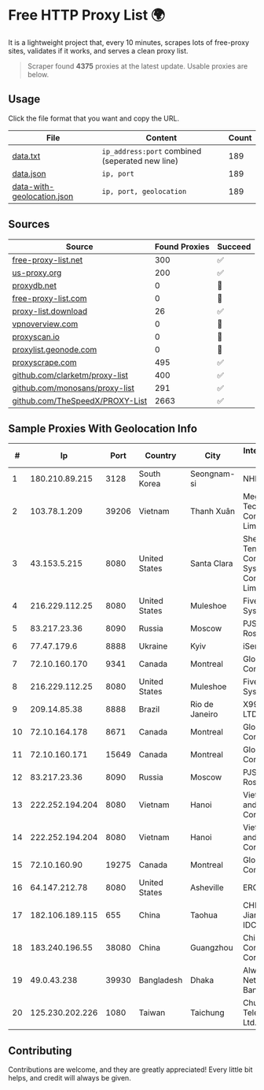 
# Free HTTP Proxy List 🌍

It is a lightweight project that, every 10 minutes, scrapes lots of free-proxy sites, validates if it works, and serves a clean proxy list.


> Scraper found **4375** proxies at the latest update. Usable proxies are below.

## Usage

Click the file format that you want and copy the URL.


|File|Content|Count|
|----|-------|-----|
|[data.txt](https://raw.githubusercontent.com/themiralay/Proxy-List-World/master/data.txt)|`ip_address:port` combined (seperated new line)|189|
|[data.json](https://raw.githubusercontent.com/themiralay/Proxy-List-World/master/data.json)|`ip, port`|189|
|[data-with-geolocation.json](https://raw.githubusercontent.com/themiralay/Proxy-List-World/master/data-with-geolocation.json)|`ip, port, geolocation`|189|

## Sources

|Source|Found Proxies|Succeed|
|------|-------------|-------|
|[free-proxy-list.net](https://free-proxy-list.net)|300|✅|
|[us-proxy.org](https://www.us-proxy.org)|200|✅|
|[proxydb.net](http://proxydb.net)|0|🚫|
|[free-proxy-list.com](https://free-proxy-list.com/?page=&port=&type%5B%5D=http&type%5B%5D=https&up_time=0&search=Search)|0|🚫|
|[proxy-list.download](https://www.proxy-list.download/HTTP)|26|✅|
|[vpnoverview.com](https://vpnoverview.com/privacy/anonymous-browsing/free-proxy-servers)|0|🚫|
|[proxyscan.io](https://www.proxyscan.io)|0|🚫|
|[proxylist.geonode.com](https://proxylist.geonode.com/api/proxy-list?limit=300&page=1&sort_by=lastChecked&sort_type=desc&protocols=http,https)|0|🚫|
|[proxyscrape.com](https://api.proxyscrape.com/v2/?request=displayproxies&protocol=http&timeout=10000&country=all&ssl=all&anonymity=all)|495|✅|
|[github.com/clarketm/proxy-list](https://raw.githubusercontent.com/clarketm/proxy-list/master/proxy-list-raw.txt)|400|✅|
|[github.com/monosans/proxy-list](https://raw.githubusercontent.com/monosans/proxy-list/main/proxies/http.txt)|291|✅|
|[github.com/TheSpeedX/PROXY-List](https://raw.githubusercontent.com/TheSpeedX/PROXY-List/master/http.txt)|2663|✅|


## Sample Proxies With Geolocation Info

|#|Ip|Port|Country|City|Internet Service Provider|
|-|--|----|-------|----|-------------------------|
|1|180.210.89.215|3128|South Korea|Seongnam-si|NHNCLOUD|
|2|103.78.1.209|39206|Vietnam|Thanh Xuân|Megacore Technology Company Limited|
|3|43.153.5.215|8080|United States|Santa Clara|Shenzhen Tencent Computer Systems Company Limited|
|4|216.229.112.25|8080|United States|Muleshoe|Five Area Systems, LLC|
|5|83.217.23.36|8090|Russia|Moscow|PJSC Rostelecom|
|6|77.47.179.6|8888|Ukraine|Kyiv|iServerHost LLC|
|7|72.10.160.170|9341|Canada|Montreal|GloboTech Communications|
|8|216.229.112.25|8080|United States|Muleshoe|Five Area Systems, LLC|
|9|209.14.85.38|8888|Brazil|Rio de Janeiro|X99 INTERNET LTDA.|
|10|72.10.164.178|8671|Canada|Montreal|GloboTech Communications|
|11|72.10.160.171|15649|Canada|Montreal|GloboTech Communications|
|12|83.217.23.36|8090|Russia|Moscow|PJSC Rostelecom|
|13|222.252.194.204|8080|Vietnam|Hanoi|VietNam Post and Telecom Corporation|
|14|222.252.194.204|8080|Vietnam|Hanoi|VietNam Post and Telecom Corporation|
|15|72.10.160.90|19275|Canada|Montreal|GloboTech Communications|
|16|64.147.212.78|8080|United States|Asheville|ERC Broadband|
|17|182.106.189.115|655|China|Taohua|CHINANET Jiangx province IDC network|
|18|183.240.196.55|38080|China|Guangzhou|China Mobile Communications Corporation|
|19|49.0.43.238|39930|Bangladesh|Dhaka|Always On Network Bangladesh Ltd.|
|20|125.230.202.226|1080|Taiwan|Taichung|Chunghwa Telecom Co., Ltd.|



## Contributing

Contributions are welcome, and they are greatly appreciated! Every
little bit helps, and credit will always be given.

